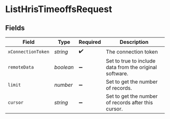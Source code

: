 # ListHrisTimeoffsRequest


## Fields

| Field                                                   | Type                                                    | Required                                                | Description                                             |
| ------------------------------------------------------- | ------------------------------------------------------- | ------------------------------------------------------- | ------------------------------------------------------- |
| `xConnectionToken`                                      | *string*                                                | :heavy_check_mark:                                      | The connection token                                    |
| `remoteData`                                            | *boolean*                                               | :heavy_minus_sign:                                      | Set to true to include data from the original software. |
| `limit`                                                 | *number*                                                | :heavy_minus_sign:                                      | Set to get the number of records.                       |
| `cursor`                                                | *string*                                                | :heavy_minus_sign:                                      | Set to get the number of records after this cursor.     |
